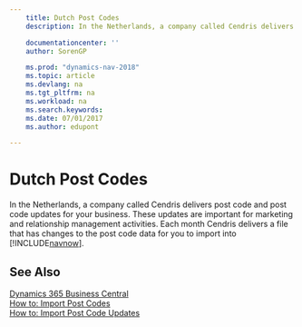 ```yaml
---
    title: Dutch Post Codes
    description: In the Netherlands, a company called Cendris delivers post code and post code updates for your business. These updates are important for marketing and relationship management activities. 

    documentationcenter: ''
    author: SorenGP

    ms.prod: "dynamics-nav-2018"
    ms.topic: article
    ms.devlang: na
    ms.tgt_pltfrm: na
    ms.workload: na
    ms.search.keywords:
    ms.date: 07/01/2017
    ms.author: edupont

---
```

# Dutch Post Codes
In the Netherlands, a company called Cendris delivers post code and post code updates for your business. These updates are important for marketing and relationship management activities. Each month Cendris delivers a file that has changes to the post code data for you to import into [!INCLUDE[navnow](../../includes/navnow_md.md)].  

## See Also
[Dynamics 365 Business Central](/dynamics365/business-central/)  
[How to: Import Post Codes](how-to-import-post-codes.md)   
 [How to: Import Post Code Updates](how-to-import-post-code-updates.md)
